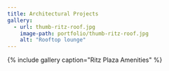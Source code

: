 ```yaml
---
title: Architectural Projects
gallery:
  - url: thumb-ritz-roof.jpg
    image-path: portfolio/thumb-ritz-roof.jpg
    alt: "Rooftop lounge"
---
```



{% include gallery caption="Ritz Plaza Amenities" %}
